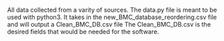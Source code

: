 All data collected from a varity of sources.
The data.py file is meant to be used with python3.  It takes in the new_BMC_database_reordering.csv file and will output a Clean_BMC_DB.csv file
The Clean_BMC_DB.csv is the desired fields that would be needed for the software.